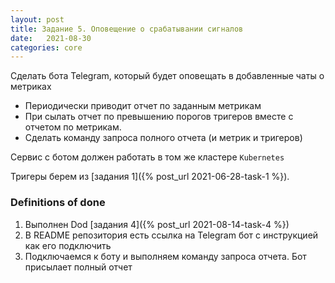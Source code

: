 ```yaml
---
layout: post
title: Задание 5. Оповещение о срабатывании сигналов
date:   2021-08-30 
categories: core
---
```


Сделать бота Telegram, который будет оповещать в добавленные чаты о метриках

- Периодически приводит отчет по заданным метрикам
- При сылать отчет по превышению порогов тригеров вместе с отчетом по метрикам.
- Сделать команду запроса полного отчета (и метрик и тригеров)

Сервис с ботом должен работать в том же кластере `Kubernetes`

Тригеры берем из [задания 1]({% post_url 2021-06-28-task-1 %}).

### Definitions of done

1. Выполнен Dod [задания 4]({% post_url 2021-08-14-task-4 %})
2. В README репозитория есть ссылка на Telegram бот с инструкцией как его подключить
3. Подключаемся к боту и выполняем команду запроса отчета. Бот присылает полный отчет

